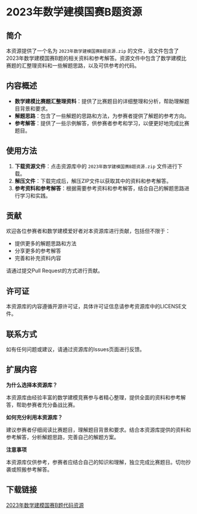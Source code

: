 # 2023年数学建模国赛B题资源

## 简介

本资源提供了一个名为 `2023年数学建模国赛B题资源.zip` 的文件，该文件包含了2023年数学建模国赛B题的相关资料和参考解答。资源文件中包含了数学建模比赛题的汇整理资料和一些解题思路，以及可供参考的代码。

## 内容概述

- **数学建模比赛题汇整理资料**：提供了比赛题目的详细整理和分析，帮助理解题目背景和要求。
- **解题思路**：包含了一些解题的思路和方法，为参赛者提供了解题的参考方向。
- **参考解答**：提供了一些示例解答，供参赛者参考和学习，以便更好地完成比赛题目。

## 使用方法

1. **下载资源文件**：点击资源库中的 `2023年数学建模国赛B题资源.zip` 文件进行下载。
2. **解压文件**：下载完成后，解压ZIP文件以获取其中的资料和参考解答。
3. **参考资料和参考解答**：根据需要参考资料和参考解答，结合自己的解题思路进行学习和实践。

## 贡献

欢迎各位参赛者和数学建模爱好者对本资源库进行贡献，包括但不限于：

- 提供更多的解题思路和方法
- 分享更多的参考解答
- 完善和补充资料内容

请通过提交Pull Request的方式进行贡献。

## 许可证

本资源库的内容遵循开源许可证，具体许可证信息请参考资源库中的LICENSE文件。

## 联系方式

如有任何问题或建议，请通过资源库的Issues页面进行反馈。

## 扩展内容

**为什么选择本资源库？**

本资源库由经验丰富的数学建模竞赛参与者精心整理，提供全面的资料和参考解答，帮助参赛者充分备战比赛。

**如何充分利用本资源库？**

建议参赛者仔细阅读比赛题目，理解题目背景和要求。结合本资源库提供的资料和参考解答，分析解题思路，完善自己的解题方案。

**注意事项**

本资源库仅供参考，参赛者应结合自己的知识和理解，独立完成比赛题目。切勿抄袭或照搬参考解答。

## 下载链接

[2023年数学建模国赛B题代码资源](https://pan.quark.cn/s/d2c38be85775)